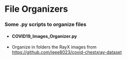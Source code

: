 # File Organizers
### Some .py scripts to organize files


* #### COVID19_Images_Organizer.py
* Organize in folders the RayX images from https://github.com/ieee8023/covid-chestxray-dataset
